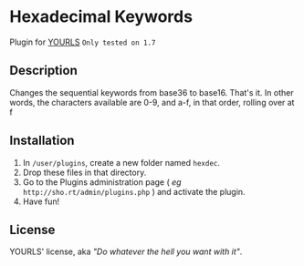 Hexadecimal Keywords
====================

Plugin for [YOURLS](http://yourls.org) `Only tested on 1.7`

Description
-----------
Changes the sequential keywords from base36 to base16. That's it. In other words, the characters available are 0-9, and a-f, in that order, rolling over at f

Installation
------------
1. In `/user/plugins`, create a new folder named `hexdec`.
2. Drop these files in that directory.
3. Go to the Plugins administration page ( *eg* `http://sho.rt/admin/plugins.php` ) and activate the plugin.
4. Have fun!

License
-------
YOURLS' license, aka *"Do whatever the hell you want with it"*.
